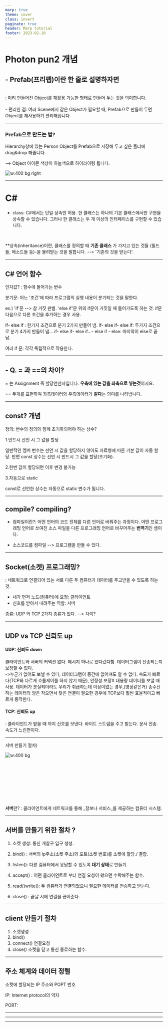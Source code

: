 ```yaml
---
marp: true
theme: cover
class: invert
paginate: true
header: Marp tutorial
footer: 2023-02-10
---
```


# Photon pun2 개념

## - Prefab(프리팹)이란 한 줄로 설명하자면
<br>
: 미리 만들어진 Object를 재활용 가능한 형태로 만들어 두는 것을 의미합니다.
<br>
<br>
- 편리한 점:  여러 Scene에서 같은 Object가 필요할 때,
Prefab으로 만들어 두면 Object를 재사용하기 편리해집니다.

    

---

### Prefab으로 만드는 법?

Hierarchy창에 있는 Person Object를 Prefab으로 저장해 두고 싶은 폴더에 drag&drop 해줍니다.

--> Object 아이콘 색상이 하늘색으로 하이라이팅 됩니다.

![w:400 bg right](./image/photonpun2.jpg)





---
# C#


- class:
C#에서는 단일 상속만 허용. 
한 클래스는 하나의 기본 클래스에서만 구현을 상속할 수 있습니다. 그러나 한 클래스는 두 개 이상의 인터페이스를 구현할 수 있습니다. 

<br>

**상속(inheritance)이란, 클래스를 정의할 때 **기존 클래스** 가 가지고 있는 것들 (필드들, 메소드들 등)-을 물려받는 것을 말합니다. 
--> '기존의 것을 받는다'.

---

 ## C# 언어 함수 

인자값? : 함수에 들어가는 변수

분기문: 어느 '조건'에 따라 프로그램의 실행 내용이 분기되는 것을 말한다.

ex.) 
'if'문  --> 참 거짓 판별.
'else if'문 위의 if문이 거짓일 때 들어가도록 하는 것. 
if문 다음으로 다른 조건을 추가하는 경우 사용.

if- else if : 한가지 조건으로 분기 2가지 만들어 냄.
if- else if- else if: 두가지 조건으로 분기 4가지 만들어 냄...
if- else if- else if...- else if - else: 마지막이 else로 끝남.

여러 if 문: 각각 독립적으로 작용한다.

---

## - Q. = 과 ==의 차이?

= 는 Assignment 즉 할당연산자입니다. **우측에 있는 값을 좌측으로 넣는것**이지요.

== 두개를 표현하여 좌측데이터와 우측데이터가 **같다**는 의미를 나타냅니다.

---

## const? 개념

정의: 변수의 정의와 함께 초기화되어야 하는 상수?

1.반드시 선언 시 그 값을 할당

일반적인 멤버 변수는 선언 시 값을 할당하지 않아도 자료형에 따른 기본 값이 자동 할당. 반면 const 상수는 선언 시 반드시 그 값을 할당(초기화).



2.한번 값이 할당되면 이후 변경 불가능



3.자동으로 static

const로 선언한 상수는 자동으로 static 변수가 됩니다.

---

## compile? compiling?

- 컴파일이란?:  어떤 언어의 코드 전체를 다른 언어로 바꿔주는 과정이다.  어떤 프로그래밍 언어로 쓰여진 소스 파일을 다른 프로그래밍 언어로 바꾸어주는 **번역기**인 셈이다.

- 소스코드를 컴파일 --> 프로그램을 만들 수 있다. 

---

## Socket(소켓) 프로그래밍?

: 네트워크로 연결되어 있는  서로 다른 두 컴퓨터가 데이터를 
주고받을 수 있도록 하는 것.
<br>
- 내가 먼저 노드(컴퓨터)에 요청: 클라이언트
- 신호를 받아서 내려주는 역할: 서버

종류: UDP 와 TCP 2가지 종류가 있다. --> 차이?

---

## UDP vs TCP 신뢰도 up

#### UDP: 신뢰도  down
 클라이언트와 서버의 커넥션 없다. 
 메시지 하나로 왔다갔다함.
 데이터그램이 전송되는지 보장할 수 없다.  
 ->누군가 없어도 보낼 수 있다, 데이터그램이 중간에 없어져도 알 수 없다.
속도가 빠르다(TCP와 다르게 흐름제어를 하지 않기 때문), 안정성 보장X
대용량 데이터를 보낼 때 사용.
데이터가 분실되더라도 우리가 취급하는데 이상이없는 경우,(영상같은거)
송수신하는 데이터의 양은 작으면서 잦은 연결이 필요한 경우에 TCP보다 훨씬 효율적이고 빠르게 동작한다.

#### TCP: 신뢰도 up

: 클라이언트가 받을 때 까지 신호를 보낸다.
바이트 스트림을 주고 받는다.
문서 전송.
속도가 느린편이다.

---

서버 만들기 절차)

![w:400 bg ](./image/socket.jpg)
<br><br><br><br><br><br><br><br><br>

**서버**란? : 클라이언트에게 네트워크를 통해 _정보나 서비스_를 제공하는 컴퓨터 시스템.

---

## 서버를 만들기 위한 절차 ?

1. 소켓 생성: 통신 개찰구 입구 생성. 

2. bind() : 서버의 ip주소(소켓 주소)와 포트(소켓 번호)를 소켓에 할당./ 결합.
3. listen(): 다른 컴퓨터에서 응답할 수 있도록 **대기 상태**로 만들기.
4. accept() : 어떤 클라이언트로 부터 연결 요청이 왔으면 수락해주는 함수.
5. read()write(): 두 컴퓨터가 연결되었으니 필요한 데이터를 전송하고 받는다.
6. close() : 끝날 시에 연결을 끊어준다.

---

## client 만들기 절차

1. 소켓생성
2. bind()
3. connect() 연결요청
4. close() 소켓을 닫고 통신 종료하는 함수.

---

## 주소 체계와 데이터 정렬

소켓에 할당되는 IP 주소와 POPT 번호

IP: Internet protocol의 약자

PORT: 






---









---








---